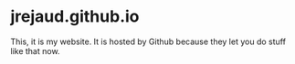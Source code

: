 # jrejaud.github.io

This, it is my website. It is hosted by Github because they let you do stuff like that now.
